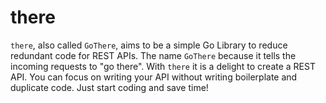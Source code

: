 # there
`there`, also called `GoThere`, aims to be a simple Go Library to reduce redundant code for REST APIs. The name `GoThere` because it tells the incoming requests to "go there".
With `there` it is a delight to create a REST API. You can focus on writing your API without writing boilerplate and duplicate code. Just start coding and save time!


